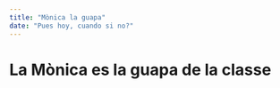 ```yaml
---
title: "Mònica la guapa"
date: "Pues hoy, cuando si no?"
---
```


# La Mònica es la guapa de la classe
